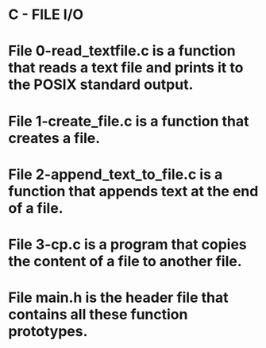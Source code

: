 # C - FILE I/O


# File 0-read_textfile.c is a function that reads a text file and prints it to the POSIX standard output.

# File 1-create_file.c is a function that creates a file.

# File 2-append_text_to_file.c is a function that appends text at the end of a file.

# File 3-cp.c is a program that copies the content of a file to another file.

# File main.h is the header file that contains all these function prototypes.
